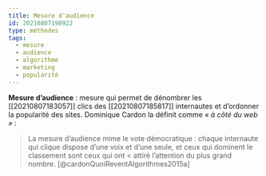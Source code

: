 ```yaml
---
title: Mesure d'audience
id: 20210807190922
type: méthodes
tags:
  - mesure
  - audience
  - algorithme
  - marketing
  - popularité
---
```

           

**Mesure d’audience** : mesure qui permet de dénombrer les [[20210807183057]] clics des [[20210807185817]] internautes et d’ordonner la popularité des sites. Dominique Cardon la définit comme *« à côté du web »* : 
> La mesure d’audience mime le vote démocratique : chaque internaute qui clique dispose d’une voix et d’une seule, et ceux qui dominent le classement sont ceux qui ont < attiré l’attention du plus grand nombre.  [@cardonQuoiReventAlgorithmes2015a]
